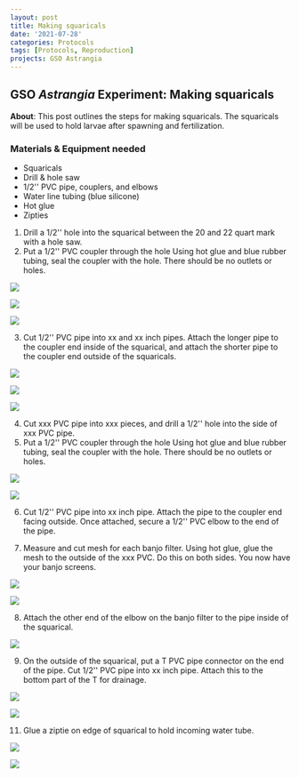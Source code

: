 ```yaml
---
layout: post
title: Making squaricals 
date: '2021-07-28'
categories: Protocols
tags: [Protocols, Reproduction]
projects: GSO Astrangia 
---
```


## GSO *Astrangia* Experiment: Making squaricals

**About**: This post outlines the steps for making squaricals. The squaricals will be used to hold larvae after spawning and fertilization. 

### Materials & Equipment needed 
- Squaricals 
- Drill & hole saw 
- 1/2'' PVC pipe, couplers, and elbows 
- Water line tubing (blue silicone)
- Hot glue
- Zipties
 

1. Drill a 1/2'' hole into the squarical between the 20 and 22 quart mark with a hole saw. 
2. Put a 1/2'' PVC coupler through the hole
Using hot glue and blue rubber tubing, seal the coupler with the hole. There should be no outlets or holes. 

![](https://raw.githubusercontent.com/JillAshey/JillAshey_Putnam_Lab_Notebook/master/images/squarical1.png)

![](https://raw.githubusercontent.com/JillAshey/JillAshey_Putnam_Lab_Notebook/master/images/squarical2.png)

![](https://raw.githubusercontent.com/JillAshey/JillAshey_Putnam_Lab_Notebook/master/images/squarical3.png)



3. Cut 1/2'' PVC pipe into xx and xx inch pipes. Attach the longer pipe to the coupler end inside of the squarical, and attach the shorter pipe to the coupler end outside of the squaricals. 

![](https://raw.githubusercontent.com/JillAshey/JillAshey_Putnam_Lab_Notebook/master/images/squarical4.png)

![](https://raw.githubusercontent.com/JillAshey/JillAshey_Putnam_Lab_Notebook/master/images/squarical5.png)

![](https://raw.githubusercontent.com/JillAshey/JillAshey_Putnam_Lab_Notebook/master/images/squarical6.png)

4. Cut xxx PVC pipe into xxx pieces, and drill a 1/2'' hole into the side of xxx PVC pipe. 
5. Put a 1/2'' PVC coupler through the hole
Using hot glue and blue rubber tubing, seal the coupler with the hole. There should be no outlets or holes.

![](https://raw.githubusercontent.com/JillAshey/JillAshey_Putnam_Lab_Notebook/master/images/banjo1.png)

![](https://raw.githubusercontent.com/JillAshey/JillAshey_Putnam_Lab_Notebook/master/images/banjo2.png)

6. Cut 1/2'' PVC pipe into xx inch pipe. Attach the pipe to the coupler end facing outside. Once attached, secure a 1/2'' PVC elbow to the end of the pipe. 

7. Measure and cut mesh for each banjo filter. Using hot glue, glue the mesh to the outside of the xxx PVC. Do this on both sides. You now have your banjo screens.

![](https://raw.githubusercontent.com/JillAshey/JillAshey_Putnam_Lab_Notebook/master/images/banjo3.png)

![](https://raw.githubusercontent.com/JillAshey/JillAshey_Putnam_Lab_Notebook/master/images/banjo4.png)

8. Attach the other end of the elbow on the banjo filter to the pipe inside of the squarical. 

![](https://github.com/JillAshey/JillAshey_Putnam_Lab_Notebook/blob/master/images/squarical7.png?raw=true)

9. On the outside of the squarical, put a T PVC pipe connector on the end of the pipe. Cut 1/2'' PVC pipe into xx inch pipe. Attach this to the bottom part of the T for drainage.

![](https://raw.githubusercontent.com/JillAshey/JillAshey_Putnam_Lab_Notebook/master/images/squarical8.png)

![](https://github.com/JillAshey/JillAshey_Putnam_Lab_Notebook/blob/master/images/squarical9.png?raw=true)

11. Glue a ziptie on edge of squarical to hold incoming water tube. 

![](https://github.com/JillAshey/JillAshey_Putnam_Lab_Notebook/blob/master/images/squarical10.png?raw=true)

![](https://github.com/JillAshey/JillAshey_Putnam_Lab_Notebook/blob/master/images/squarical11.png?raw=true)